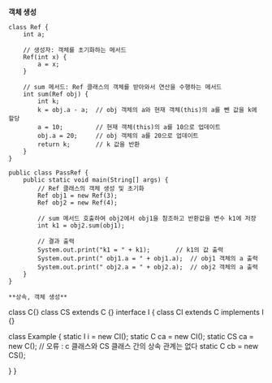 **객체 생성**

````
class Ref {
    int a;

    // 생성자: 객체를 초기화하는 메서드
    Ref(int x) {
        a = x;
    }

    // sum 메서드: Ref 클래스의 객체를 받아와서 연산을 수행하는 메서드
    int sum(Ref obj) {
        int k;
        k = obj.a - a;  // obj 객체의 a와 현재 객체(this)의 a를 뺀 값을 k에 할당
        a = 10;         // 현재 객체(this)의 a를 10으로 업데이트
        obj.a = 20;     // obj 객체의 a를 20으로 업데이트
        return k;       // k 값을 반환
    }
}

public class PassRef {
    public static void main(String[] args) {
        // Ref 클래스의 객체 생성 및 초기화
        Ref obj1 = new Ref(3);
        Ref obj2 = new Ref(4);

        // sum 메서드 호출하여 obj2에서 obj1을 참조하고 반환값을 변수 k1에 저장
        int k1 = obj2.sum(obj1);

        // 결과 출력
        System.out.print("k1 = " + k1);       // k1의 값 출력
        System.out.print(" obj1.a = " + obj1.a);  // obj1 객체의 a 출력
        System.out.print(" obj2.a = " + obj2.a);  // obj2 객체의 a 출력
    }
}

**상속, 객체 생성**
````
class C{}
class CS extends C {}
interface I {
class CI extends C implements I {}

class Example {
static I i = new CI();
static C ca = new CI();
static CS ca = new C(); // 오류 : c 클래스와 CS 클래스 간의 상속 관계는 없다
static C cb = new CS();

}
}

````

